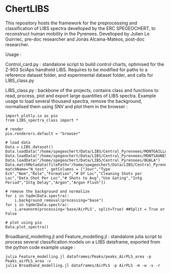 # ChertLIBS
This repository hosts the framework for the preprocessing and classification of LIBS spectra develloped by the ERC SPEGEOCHERT, to reconstruct human mobility in the Pyrenees. Develloped by Julien Le Guirriec, pre-doc researcher and Jonàs Alcaina-Mateos, post-doc researcher.

Usage :

Control_card.py : standalone script to build control charts, optimised for the Z-903 SciAps handheld LIBS. Requires to be modified for paths to a reference dataset folder, and experimental dataset folder, and calls for LIBS_class.py

LIBS_class.py : backbone of the projects, contains class and functions to read, process, plot and export large quantities of LIBS spectra. 
Example usage to load several thousand spectra, remove the background, normalised them using SNV and plot them in the browser :

```
import plotly.io as pio
from LIBS_spectra_class import *

# render 
pio.renderers.default = "browser"

# load data
Data = LIBS_dataset()
Data.loadData("/home/spegeochert/Data/LIBS/Central_Pyrennees/MONTGAILLARD")
Data.loadData("/home/spegeochert/Data/LIBS/Central_Pyrennees/MONTSAUNES")
Data.loadData("/home/spegeochert/Data/LIBS/Central_Pyrennees/BUALA")
Data.matchMetadata(filePath="/home/spegeochert/Data/LIBS/Central_Pyrennees/Metadata.csv", matchName="N_test", getColumns = ["Jour","Type Ech","Nom","Role","Formation","# Of Loc","Cleaning Shots per Loc","Data_Shot Per Loc","# Shots to Avg","Use Gating","Intg Period","Intg Delay","Argon","Argon Flush"])

# remove the background and normalize
for i in tqdm(Data.spectra):
    i.background_removal(processing="base")
for i in tqdm(Data.spectra): 
    i.areanorm(processing='base/AirPLS', split=True) ##Split = True or False

# plot using pio
Data.plot_spectra()
```

Broadband_modelling.jl and Feature_modelling.jl : standalone julia script to process several classification models on a LIBS dataframe, exported from the python code
example usage :
```
julia Feature_modelling.jl dataframes/Peaks/peaks_AirPLS_area -p Peaks_airPLS_area -v
julia Broadband_modelling.jl dataframes/AirPLS -p AirPLS -m -w -v -r
```
